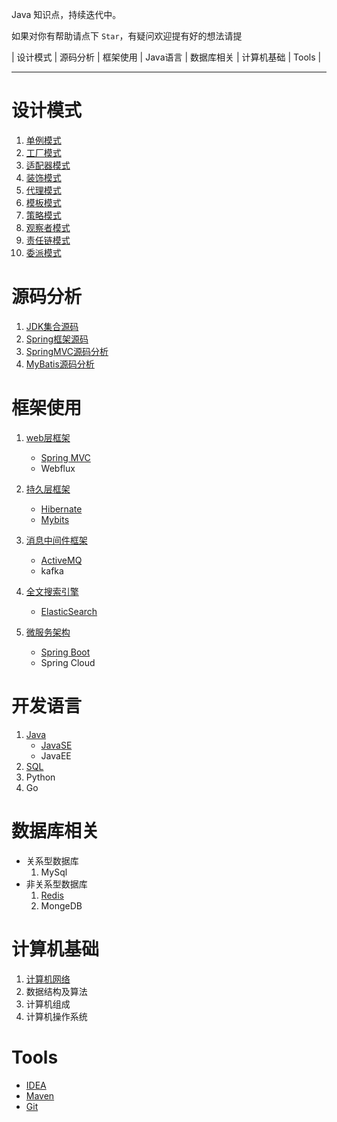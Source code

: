 
Java 知识点，持续迭代中。

如果对你有帮助请点下 `Star`，有疑问欢迎提有好的想法请提 

| 设计模式 | 源码分析 | 框架使用 | Java语言 | 数据库相关 | 计算机基础 | Tools |

----------

# 设计模式 #

1. [单例模式](./MD/设计模式/单例模式.md)
2. [工厂模式](./MD/设计模式/工厂模式.md)
3. [适配器模式](./MD/设计模式/适配器模式.md)
4. [装饰模式](./MD/设计模式/装饰模式.md)
5. [代理模式](./MD/设计模式/代理模式.md)
6. [模板模式](./MD/设计模式/模板模式.md)
7. [策略模式](./MD/设计模式/策略模式.md)
8. [观察者模式](./MD/设计模式/观察者模式.md)
9. [责任链模式](./MD/设计模式/责任链模式.md)
10. [委派模式](./MD/设计模式/委派模式.md)

# 源码分析 #

1. [JDK集合源码](./MD/源码分析/JDK集合源码.md)
2. [Spring框架源码](./MD/源码分析/Spring框架源码.md)
3. [SpringMVC源码分析](./MD/源码分析/SpringMVC框架源码.md)
3. [MyBatis源码分析](./MD/源码分析/Mybatis框架源码.md)

# 框架使用 #

1. [web层框架](./MD/框架使用/web层框架)
   * [Spring MVC](./MD/框架使用/web层框架/springMVC.md)
   * Webflux

2. [持久层框架](./MD/框架使用/持久层框架)
   * [Hibernate](./MD/框架使用/持久层框架/hibernate.md)
   * [Mybits](./MD/框架使用/持久层框架/mybatis.md)

3. [消息中间件框架](./MD/框架使用/消息中间件框架)
   * [ActiveMQ](./MD/框架使用/消息中间件框架/ActiveMQ.md)
   * kafka

4. [全文搜索引擎](./MD/框架使用/全文搜索引擎)
   * [ElasticSearch](./MD/框架使用/全文搜索引擎/ElasticSearch.md)

5. [微服务架构](./MD/框架使用/微服务架构)
   * [Spring Boot](./MD/框架使用/微服务架构/Springboot.md)
   * Spring Cloud

# 开发语言 #

1. [Java](./MD/Java语言)
	* [JavaSE](./MD/Java语言/JavaSE)	
	* JavaEE
2. [SQL](./MD/Java语言/SQL/SQL.md)
3. Python
4. Go

# 数据库相关 #

- 关系型数据库
  1. MySql
- 非关系型数据库
  1. [Redis](./MD/数据库相关/非关系型数据库/Redis.md)
  2. MongeDB

# 计算机基础 #

1. [计算机网络](./MD./计算机基础/计算机网络.md) 
2. 数据结构及算法
3. 计算机组成  
4. 计算机操作系统  

# Tools #

- [IDEA](./MD/Tools/IDEA.md)
- [Maven](./MD/Tools/Maven.md)
- [Git](./MD/Tools/Git.md)




